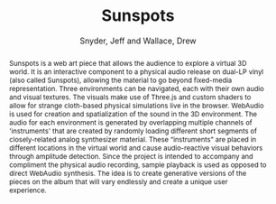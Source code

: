 --- 
  title: "Sunspots" 
  abstract: "Sunspots is a web art piece that allows the audience to explore a virtual 3D world. It is an interactive component to a physical audio release on dual-LP vinyl (also called Sunspots), allowing the material to go beyond fixed-media representation. Three environments can be navigated, each with their own audio and visual textures. The visuals make use of Three.js and custom shaders to allow for strange cloth-based physical simulations live in the browser. WebAudio is used for creation and spatialization of the sound in the 3D environment. The audio for each environment is generated by overlapping multiple channels of 'instruments' that are created by randomly loading different short segments of closely-related analog synthesizer material. These “instruments” are placed in different locations in the virtual world and cause audio-reactive visual behaviors through amplitude detection. Since the project is intended to accompany and compliment the physical audio recording, sample playback is used as opposed to direct WebAudio synthesis. The idea is to create generative versions of the pieces on the album that will vary endlessly and create a unique user experience." 
  address: "London" 
  author: "Snyder, Jeff and Wallace, Drew" 
  booktitle: "Proceedings of the International Web Audio Conference" 
  editor: "Snyder, Jeff and Wallace, Drew" 
  month: "Proceedings of the International Web Audio Conference"
  pages: "2017" 
  publisher: "Queen Mary University of London" 
  series: "WAC '17"
  type: "Artwork"  
  year: "2017" 
  id: "2017_EA_71" 
  tags: year2017 
---